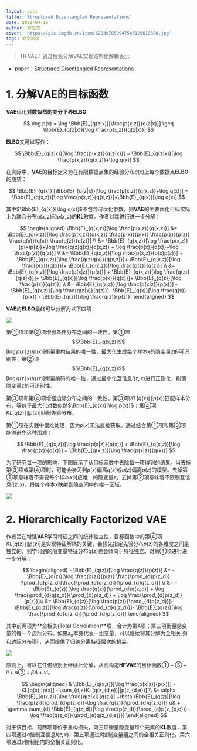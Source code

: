 ```yaml
---
layout: post
title: 'Structured Disentangled Representations'
date: 2022-04-16
author: 郑之杰
cover: 'https://pic.imgdb.cn/item/628de7850947543129610380.jpg'
tags: 论文阅读
---
```


> HFVAE：通过层级分解VAE实现结构化解耦表示.

- paper：[Structured Disentangled Representations](https://arxiv.org/abs/1804.02086)


# 1. 分解VAE的目标函数

**VAE**优化**对数似然的变分下界ELBO**:

$$ \log p(x)  = \log \Bbb{E}_{q(z|x)}[\frac{p(x,z)}{q(z|x)}] \geq \Bbb{E}_{q(z|x)}[\log \frac{p(x,z)}{q(z|x)}]  $$

**ELBO**又可以写作：

$$ \Bbb{E}_{q(z|x)}[\log \frac{p(x,z)}{q(z|x)}] = \Bbb{E}_{q(z|x)}[\log \frac{p(x,z)}{q(x,z)}+\log q(x)] $$

在实际中，**VAE**的目标定义为在有限数据点集的经验分布$q(x)$上每个数据点**ELBO**的期望：

$$ \Bbb{E}_{q(x)} [\Bbb{E}_{q(z|x)}[\log \frac{p(x,z)}{q(x,z)}+\log q(x)]] = \Bbb{E}_{q(x,z)}[\log \frac{p(x,z)}{q(x,z)}]+\Bbb{E}_{q(x)}[\log q(x)] $$

其中$\Bbb{E}_{q(x)}[\log q(x)]$不包含可优化参数，则**VAE**的主要优化目标实际上为联合分布$q(x,z)$和$p(x,z)$的**KL**散度。作者对其进行进一步分解：

$$ \begin{aligned} \Bbb{E}_{q(x,z)}[\log \frac{p(x,z)}{q(x,z)}] &= \Bbb{E}_{q(x,z)}[\log \frac{p(x,z)}{q(x,z)} \frac{p(x)}{p(x)} \frac{p(z)}{p(z)} \frac{q(x)}{q(x)} \frac{q(z)}{q(z)}] \\ &= \Bbb{E}_{q(x,z)}[\log \frac{p(x,z)}{p(x)p(z)}+\log \frac{q(z)q(x)}{q(x,z)} + \log \frac{p(x)}{q(x)}+\log \frac{p(z)}{q(z)}] \\ &=  \Bbb{E}_{q(x,z)}[\log \frac{p(x,z)}{p(x)p(z)}] +  \Bbb{E}_{q(x,z)}[\log \frac{q(z)q(x)}{q(x,z)}]+  \Bbb{E}_{q(x,z)}[\log \frac{p(x)}{q(x)}]+  \Bbb{E}_{q(x,z)}[\log \frac{p(z)}{q(z)}] \\ &= \Bbb{E}_{q(x,z)}[\log \frac{p(x|z)}{p(x)}] +  \Bbb{E}_{q(x,z)}[\log \frac{q(z)}{q(z|x)}]+  \Bbb{E}_{q(x)}[\log \frac{p(x)}{q(x)}]+  \Bbb{E}_{q(z)}[\log \frac{p(z)}{q(z)}] \\ &= \Bbb{E}_{q(x,z)}[\log \frac{p(x|z)}{p(x)}] -  \Bbb{E}_{q(x,z)}[\log \frac{q(z|x)}{q(z)}]-  \Bbb{E}_{q(x)}[\log \frac{q(x)}{p(x)}]-  \Bbb{E}_{q(z)}[\log \frac{q(z)}{p(z)}] \end{aligned} $$

**VAE**的**ELBO**最终可以分解为以下四项：

![](https://pic.imgdb.cn/item/628df15309475431296eff33.jpg)

第①项和第②项增强条件分布之间的一致性。第①项$$\Bbb{E}_{q(x,z)}$$ $[\log p(x\|z)/p(x)]$衡量重构结果的唯一性，最大化生成每个样本$x$的隐变量$z$的可识别性；第②项$$\Bbb{E}_{q(x,z)}$$ $[\log q(z\|x)/q(z)]$衡量编码的唯一性，通过最小化互信息$I(z,x)$进行正则化，削弱隐变量$z$的可识别性。

第③项和第④项增强边际分布之间的一致性。第③项$KL[q(x)\|\|p(x)]$匹配样本分布，等价于最大化对数似然$\Bbb{E}_{q(x)}[\log p(x)]$；第④项$KL[q(z)\|\|p(z)]$匹配先验分布。

第①项在实践中很难处理，因为$p(x)$无法直接获取。通过结合第①项和第③项能够避免这种困难：

$$ \Bbb{E}_{q(x,z)}[\log \frac{p(x|z)}{p(x)}] + \Bbb{E}_{q(x,z)}[\log \frac{p(x)}{q(x)}] = \Bbb{E}_{q(x,z)}[\log \frac{p(x|z)}{q(x)}] $$

为了研究每一项的影响，下图展示了从目标函数中去除每一项得到的结果。当去掉第③项或第④项时，可能会学习到$p(x)$偏离$q(x)$或$q(z)$偏离$p(z)$的模型。去掉第①项意味着不需要每个样本$x$对应唯一的隐变量$z$。去掉第②项意味着不限制互信息$I(z,x)$，将每个样本$x$映射到隐空间中的唯一区域。

![](https://pic.imgdb.cn/item/628e018209475431298513e2.jpg)

# 2. Hierarchically Factorized VAE
作者旨在增强**VAE**学习特征之间的统计独立性，目标函数中的第④项$KL[q(z)\|\|p(z)]$是实现特征解耦的关键，若预先指定先验分布$p(z)$的各维度之间是独立的，则学习到的隐变量特征分布$q(z)$也会倾向于特征独立。对第④项进行进一步分解：

$$ \begin{aligned} -  \Bbb{E}_{q(z)}[\log \frac{q(z)}{p(z)}] &= -  \Bbb{E}_{q(z)}[\log \frac{q(z)}{p(z)} \frac{\prod_{d}p(z_d)}{\prod_{d}p(z_d)}\frac{\prod_{d}q(z_d)}{\prod_{d}q(z_d)}] \\ &= -  \Bbb{E}_{q(z)}[\log \frac{q(z)}{\prod_{d}q(z_d)} + \log \frac{\prod_{d}q(z_d)}{\prod_{d}p(z_d)}  + \log \frac{\prod_{d}p(z_d)}{p(z)}]\\ &=  \Bbb{E}_{q(z)}[\log \frac{p(z)}{\prod_{d}p(z_d)}]-  \Bbb{E}_{q(z)}[\log \frac{q(z)}{\prod_{d}q(z_d)}]-  \Bbb{E}_{q(z)}[\log \frac{\prod_{d}q(z_d)}{\prod_{d}p(z_d)}] \end{aligned} $$

其中前两项为**全相关(Total Correlation)**项，合计为第A项；第三项衡量隐变量的每一个边际分布。如果$z_d$本身代表一组变量，可以继续将其分解为全相关项i和边际分布项ii，从而提供了归纳分离特征层次的机会。

![](https://pic.imgdb.cn/item/628e081e09475431298e2c51.jpg)

原则上，可以在任何级别上继续此分解，从而构造**HFVAE**的目标函数$①+③+ii+\alpha ②+\beta A+\gamma i$。

$$  \begin{aligned} & \Bbb{E}_{q(x,z)}[\log \frac{p(x|z)}{p(x)}] -KL[q(x)||p(x)]  - \sum_{d,e}KL[q(z_{d,e})||p(z_{d,e})] \\ &- \alpha \Bbb{E}_{q(x,z)}[\log \frac{q(z|x)}{q(z)}] +\beta \Bbb{E}_{q(z)}[\log \frac{p(z)}{\prod_{d}p(z_d)}-\log \frac{q(z)}{\prod_{d}q(z_d)}] \\& + \gamma \sum_{d} \Bbb{E}_{q(z_d)}[\log \frac{p(z_d)}{\prod_{e}p(z_{d,e})}-\log \frac{q(z_d)}{\prod_{e}q(z_{d,e})}] \end{aligned} $$

对于该目标，前两项等价于重构损失，第三项衡量隐变量每个元素的**KL**散度，第四项通过$\alpha$控制互信息$I(z,x)$，第五项通过$\beta$控制变量组之间的全相关正则化，第六项通过$\gamma$控制组内的全相关正则化。
